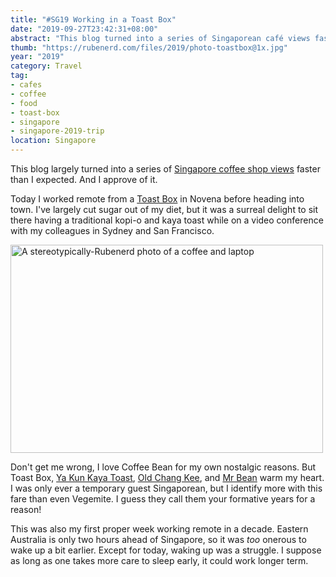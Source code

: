 ```yaml
---
title: "#SG19 Working in a Toast Box"
date: "2019-09-27T23:42:31+08:00"
abstract: "This blog turned into a series of Singaporean café views faster than I expected."
thumb: "https://rubenerd.com/files/2019/photo-toastbox@1x.jpg"
year: "2019"
category: Travel
tag:
- cafes
- coffee
- food
- toast-box
- singapore
- singapore-2019-trip
location: Singapore
---
```

This blog largely turned into a series of [Singapore coffee shop views](https://rubenerd.com/tag/singapore-2019-trip/) faster than I expected. And I approve of it.

Today I worked remote from a [Toast Box](https://toastbox.com.sg/) in Novena before heading into town. I've largely cut sugar out of my diet, but it was a surreal delight to sit there having a traditional kopi-o and kaya toast while on a video conference with my colleagues in Sydney and San Francisco.

<p><img src="https://rubenerd.com/files/2019/photo-toastbox@1x.jpg" srcset="https://rubenerd.com/files/2019/photo-toastbox@1x.jpg 1x, https://rubenerd.com/files/2019/photo-toastbox@2x.jpg 2x" alt="A stereotypically-Rubenerd photo of a coffee and laptop" style="width:500px; height:333px;" /></p>

Don't get me wrong, I love Coffee Bean for my own nostalgic reasons. But Toast Box, [Ya Kun Kaya Toast](http://yakun.com/), [Old Chang Kee](https://www.oldchangkee.com/), and [Mr Bean](http://www.mrbean.com.sg/) warm my heart. I was only ever a temporary guest Singaporean, but I identify more with this fare than even Vegemite. I guess they call them your formative years for a reason!

This was also my first proper week working remote in a decade. Eastern Australia is only two hours ahead of Singapore, so it was *too* onerous to wake up a bit earlier. Except for today, waking up was a struggle. I suppose as long as one takes more care to sleep early, it could work longer term.

